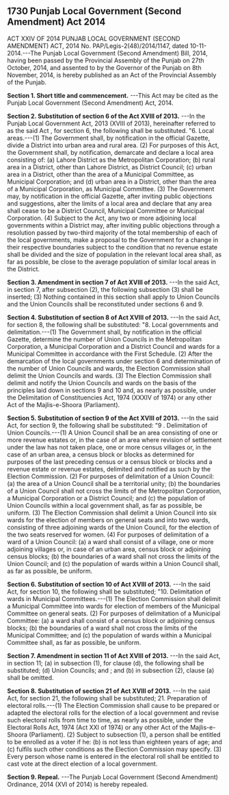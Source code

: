 ## 1730 Punjab Local Government (Second Amendment) Act 2014
 
ACT XXIV OF 2014
PUNJAB LOCAL GOVERNMENT (SECOND AMENDMENT) ACT, 2014
No. PAP/Legis-2(48)/2014/1147, dated 10-11-2014.---The Punjab Local Government (Second Amendment) Bill, 2014, having been passed by the Provincial Assembly of the Punjab on 27th October, 2014, and assented to by the Governor of the Punjab on 8th November, 2014, is hereby published as an Act of the Provincial Assembly of the Punjab.

**Section 1. Short title and commencement.**
---This Act may be cited as the Punjab Local Government (Second Amendment) Act, 2014.

 

**Section 2. Substitution of section 6 of the Act XVIII of 2013.**
---In the Punjab Local Government Act, 2013 (XVIII of 2013), hereinafter referred to as the said Act , for section 6, the following shall be substituted.
"6. Local areas.---(1) The Government shall, by notification in the official Gazette, divide a District into urban area and rural area.
   (2) For purposes of this Act, the Government shall, by notification, demarcate and declare a local area consisting of:
   (a) Lahore District as the Metropolitan Corporation;
   (b) rural area in a District, other than Lahore District, as District Council;
   (c) urban area in a District, other than the area of a Municipal Committee, as Municipal Corporation; and
   (d) urban area in a District, other than the area of a Municipal Corporation, as Municipal Committee.
   (3) The Government may, by notification in the official Gazette, after inviting public objections and suggestions, alter the limits of a local area and declare that any area shall cease to be a District Council, Municipal Committee or Municipal Corporation.
   (4) Subject to the Act, any two or more adjoining local governments within a District may, after inviting public objections through a resolution passed by two-third majority of the total membership of each of the local governments, make a proposal to the Government for a change in their respective boundaries subject to the condition that no revenue estate shall be divided and the size of population in the relevant local area shall, as far as possible, be close to the average population of similar local areas in the District.

 

**Section 3. Amendment in section 7 of Act XVIII of 2013.**
---In the said Act, in section 7, after subsection (2), the following subsection (3) shall be inserted;
   (3) Nothing contained in this section shall apply to Union Councils and the Union Councils shall be reconstituted under sections 6 and 9.

 

**Section 4. Substitution of section 8 of Act XVIII of 2013.**
---In the said Act, for section 8, the following shall be substituted:
"8. Local governments and delimitation.---(1) The Government shall, by notification in the official Gazette, determine the number of Union Councils in the Metropolitan Corporation, a Municipal Corporation and a District Council and wards for a Municipal Committee in accordance with the First Schedule.
   (2) After the demarcation of the local governments under section 6 and determination of the number of Union Councils and wards, the Election Commission shall delimit the Union Councils and wards.
   (3) The Election Commission shall delimit and notify the Union Councils and wards on the basis of the principles laid down in sections 9 and 10 and, as nearly as possible, under the Delimitation of Constituencies Act, 1974 (XXXIV of 1974) or any other Act of the Majlis-e-Shoora (Parliament).

 

**Section 5. Substitution of section 9 of the Act XVIII of 2013.**
---In the said Act, for section 9, the following shall be substituted:
"9 . Delimitation of Union Councils.---(1) A Union Council shall be an area consisting of one or more revenue estates or, in the case of an area where revision of settlement under the law has not taken place, one or more census villages or, in the case of an urban area, a census block or blocks as determined for purposes of the last preceding census or a census block or blocks and a revenue estate or revenue estates, delimited and notified as such by the Election Commission.
   (2) For purposes of delimitation of a Union Council:
   (a) the area of a Union Council shall be a territorial unity;
   (b) the boundaries of a Union Council shall not cross the limits of the Metropolitan Corporation, a Municipal Corporation or a District Council; and
   (c) the population of Union Councils within a local government shall, as far as possible, be uniform.
   (3) The Election Commission shall delimit a Union Council into six wards for the election of members on general seats and into two wards, consisting of three adjoining wards of the Union Council, for the election of the two seats reserved for women.
   (4) For purposes of delimitation of a ward of a Union Council:
   (a) a ward shall consist of a village, one or more adjoining villages or, in case of an urban area, census block or adjoining census blocks;
   (b) the boundaries of a ward shall not cross the limits of the Union Council; and
   (c) the population of wards within a Union Council shall, as far as possible, be uniform.

 

**Section 6. Substitution of section 10 of Act XVIII of 2013.**
---In the said Act, for section 10, the following shall be substituted;
    "10. Delimitation of wards in Municipal Committees.---(1) The Election Commission shall delimit a Municipal Committee into wards for election of members of the Municipal Committee on general seats.
   (2) For purposes of delimitation of a Municipal Committee:
   (a) a ward shall consist of a census block or adjoining census blocks;
   (b) the boundaries of a ward shall not cross the limits of the Municipal Committee; and
   (c) the population of wards within a Municipal Committee shall, as far as possible, be uniform.

 

**Section 7. Amendment in section 11 of Act XVIII of 2013.**
---In the said Act, in section 11;
   (a) in subsection (1), for clause (d), the following shall be substituted;
   (d) Union Councils; and ; and
   (b) in subsection (2), clause (a) shall be omitted.

 

**Section 8. Substitution of section 21 of Act XVIII of 2013.**
---In the said Act, for section 21, the following shall be substituted;
    21. Preparation of electoral rolls.---(1) The Election Commission shall cause to be prepared or adapted the electoral rolls for the election of a local government and revise such electoral rolls from time to time, as nearly as possible, under the Electoral Rolls Act, 1974 (Act XXI of 1974) or any other Act of the Majlis-e-Shoora (Parliament).
   (2) Subject to subsection (1), a person shall be entitled to be enrolled as a voter if he:
   (b) is not less than eighteen years of age; and
   (c) fulfils such other conditions as the Election Commission may specify.
   (3) Every person whose name is entered in the electoral roll shall be entitled to cast vote at the direct election of a local government.

 

**Section 9. Repeal.**
---The Punjab Local Government (Second Amendment) Ordinance, 2014 (XVI of 2014) is hereby repealed.

